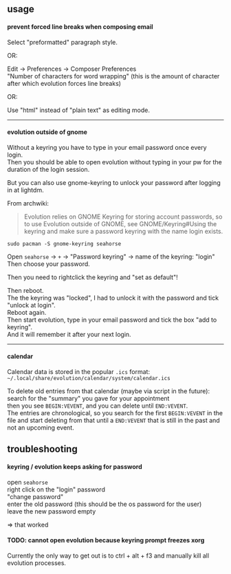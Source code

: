 ## usage

#### prevent forced line breaks when composing email

Select "preformatted" paragraph style.

OR:

Edit -> Preferences -> Composer Preferences\
"Number of characters for word wrapping" (this is the amount of character after which evolution forces line breaks)

OR:

Use "html" instead of "plain text" as editing mode.

***

#### evolution outside of gnome

Without a keyring you have to type in your email password once every login.\
Then you should be able to open evolution without typing in your pw for the duration of the login session.

But you can also use gnome-keyring to unlock your password after logging in at lightdm.

From archwiki:
> Evolution relies on GNOME Keyring for storing account passwords, so to use Evolution outside of GNOME, see GNOME/Keyring#Using the keyring and make sure a password keyring with the name login exists. 

```
sudo pacman -S gnome-keyring seahorse
```

Open `seahorse` -> `+` -> "Password keyring" -> name of the keyring: "login"\
Then choose your password.

Then you need to rightclick the keyring and "set as default"!

Then reboot.\
The the keyring was "locked", I had to unlock it with the password and tick "unlock at login".\
Reboot again.\
Then start evolution, type in your email password and tick the box "add to keyring".\
And it will remember it after your next login.

***

#### calendar

Calendar data is stored in the popular `.ics` format:\
`~/.local/share/evolution/calendar/system/calendar.ics`

To delete old entries from that calendar (maybe via script in the future):\
search for the "summary" you gave for your appointment\
then you see `BEGIN:VEVENT`, and you can delete until `END:VEVENT`.\
The entries are chronological, so you search for the first `BEGIN:VEVENT` in the file and start deleting from that until a `END:VEVENT` that is still in the past and not an upcoming event.

## troubleshooting

#### keyring / evolution keeps asking for password

open `seahorse`\
right click on the "login" password\
"change password"\
enter the old password (this should be the os password for the user)\
leave the new password empty

=> that worked

#### TODO: cannot open evolution because keyring prompt freezes xorg

Currently the only way to get out is to ctrl + alt + f3 and manually kill all evolution processes.

